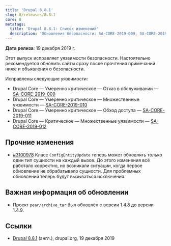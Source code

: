 ```yaml
---
title: 'Drupal 8.8.1'
slug: 8/releases/8.8.1
core: 8
metatags:
  title: 'Drupal 8.8.1: Список изменений'
  description: 'Обновления безопасности: SA-CORE-2019-009, SA-CORE-2019-010, SA-CORE-2019-011, SA-CORE-2019-012.'
---
```


**Дата релиза**: 19 декабря 2019 г.

Этот выпуск исправляет уязвимости безопасности. Настоятельно рекомендуется обновить сайты сразу после прочтения примечаний ниже и объявления о безопасности.

Исправлены следующие уязвимости:

- Drupal Core — Умеренно критическое — Отказ в обслуживании — [SA-CORE-2019-009](../../../../security/sa-core/2019-009/index.md)
- Drupal Core — Умеренно критическое — Множественные уязвимости — [SA-CORE-2019-010](../../../../security/sa-core/2019-010/index.md)
- Drupal Core — Умеренно критическое — Обход доступа — [SA-CORE-2019-011](../../../../security/sa-core/2019-011/index.md)
- Drupal Core — Критическое — Множественные уязвимости — [SA-CORE-2019-012](../../../../security/sa-core/2019-012/index.md)

## Прочние изменения

- [#3100978](https://www.drupal.org/node/3100978) Класс `ConfigEntityUpdate` теперь может обновлять только один тип сущности на каждый вызов. До этого изменения всё работало корректно, но возникали ситуации, когда первое обновление не обрабатывало сущности. Для проблемных обновлений теперь будут вызываться исключения.

## Важная информация об обновлении

- Проект `pear/archive_tar` был обновлён с версии 1.4.8 до версии 1.4.9.

## Ссылки

- [Drupal 8.8.1](https://www.drupal.org/project/drupal/releases/8.8.1) (англ.), drupal.org, 19 декабря 2019
